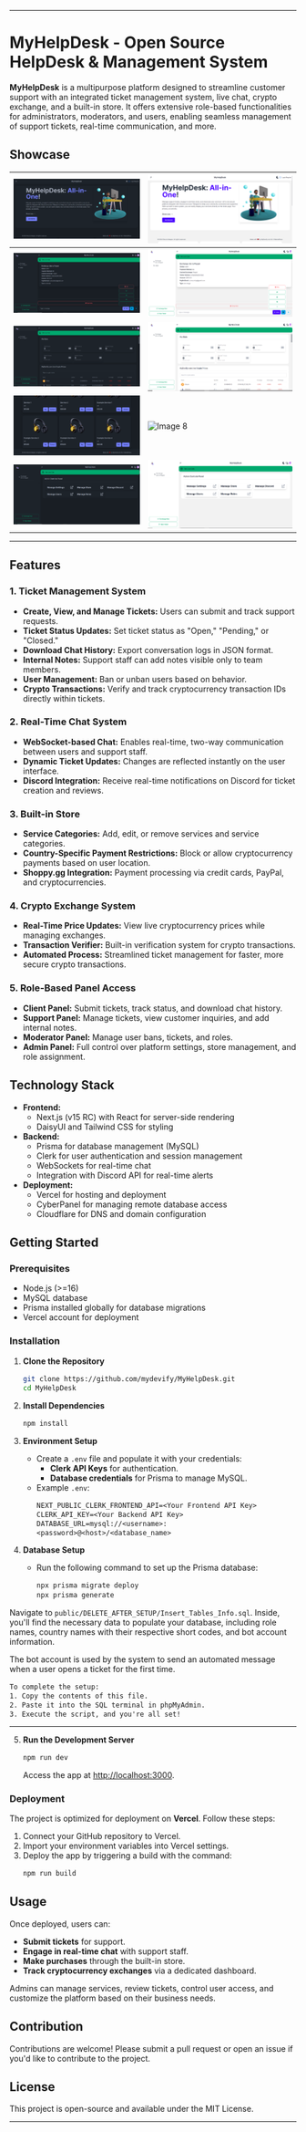 

---

# **MyHelpDesk - Open Source HelpDesk & Management System**

**MyHelpDesk** is a multipurpose platform designed to streamline customer support with an integrated ticket management system, live chat, crypto exchange, and a built-in store. It offers extensive role-based functionalities for administrators, moderators, and users, enabling seamless management of support tickets, real-time communication, and more.

## Showcase
  
| ![Image 1](https://github.com/mydevify/MyHelpDesk/blob/main/public/showcase/Home_Dark.PNG?raw=true) | ![Image 2](https://github.com/mydevify/MyHelpDesk/blob/main/public/showcase/Home_Light.PNG?raw=true) |
|-------------------------|-------------------------|
| ![Image 3](https://github.com/mydevify/MyHelpDesk/blob/main/public/showcase/Ticket_Drak.PNG?raw=true)| ![Image 4](https://github.com/mydevify/MyHelpDesk/blob/main/public/showcase/Ticket_Light.PNG?raw=true) |
| ![Image 5](https://github.com/mydevify/MyHelpDesk/blob/main/public/showcase/c_Dark.PNG?raw=true)| ![Image 6](https://github.com/mydevify/MyHelpDesk/blob/main/public/showcase/c_Light.PNG?raw=true) |
| ![Image 7](https://github.com/mydevify/MyHelpDesk/blob/main/public/showcase/Store_Dark.PNG?raw=true)| ![Image 8](https://github.com/mydevify/MyHelpDesk/blob/main/public/showcase/Store_Light.PNG.PNG?raw=true) |
| ![Image 9](https://github.com/mydevify/MyHelpDesk/blob/main/public/showcase/ACP_Dark.PNG?raw=true)| ![Image 10](https://github.com/mydevify/MyHelpDesk/blob/main/public/showcase/ACP_Light.PNG?raw=true) |

---

## Features

### 1. **Ticket Management System**
- **Create, View, and Manage Tickets:** Users can submit and track support requests.
- **Ticket Status Updates:** Set ticket status as "Open," "Pending," or "Closed."
- **Download Chat History:** Export conversation logs in JSON format.
- **Internal Notes:** Support staff can add notes visible only to team members.
- **User Management:** Ban or unban users based on behavior.
- **Crypto Transactions:** Verify and track cryptocurrency transaction IDs directly within tickets.

### 2. **Real-Time Chat System**
- **WebSocket-based Chat:** Enables real-time, two-way communication between users and support staff.
- **Dynamic Ticket Updates:** Changes are reflected instantly on the user interface.
- **Discord Integration:** Receive real-time notifications on Discord for ticket creation and reviews.

### 3. **Built-in Store**
- **Service Categories:** Add, edit, or remove services and service categories.
- **Country-Specific Payment Restrictions:** Block or allow cryptocurrency payments based on user location.
- **Shoppy.gg Integration:** Payment processing via credit cards, PayPal, and cryptocurrencies.

### 4. **Crypto Exchange System**
- **Real-Time Price Updates:** View live cryptocurrency prices while managing exchanges.
- **Transaction Verifier:** Built-in verification system for crypto transactions.
- **Automated Process:** Streamlined ticket management for faster, more secure crypto transactions.

### 5. **Role-Based Panel Access**
- **Client Panel:** Submit tickets, track status, and download chat history.
- **Support Panel:** Manage tickets, view customer inquiries, and add internal notes.
- **Moderator Panel:** Manage user bans, tickets, and roles.
- **Admin Panel:** Full control over platform settings, store management, and role assignment.

## Technology Stack
- **Frontend:**
  - Next.js (v15 RC) with React for server-side rendering
  - DaisyUI and Tailwind CSS for styling
- **Backend:**
  - Prisma for database management (MySQL)
  - Clerk for user authentication and session management
  - WebSockets for real-time chat
  - Integration with Discord API for real-time alerts
- **Deployment:**
  - Vercel for hosting and deployment
  - CyberPanel for managing remote database access
  - Cloudflare for DNS and domain configuration

## Getting Started

### Prerequisites
- Node.js (>=16)
- MySQL database
- Prisma installed globally for database migrations
- Vercel account for deployment

### Installation
1. **Clone the Repository**
   ```bash
   git clone https://github.com/mydevify/MyHelpDesk.git
   cd MyHelpDesk
   ```

2. **Install Dependencies**
   ```bash
   npm install
   ```

3. **Environment Setup**
   - Create a `.env` file and populate it with your credentials:
     - **Clerk API Keys** for authentication.
     - **Database credentials** for Prisma to manage MySQL.
   - Example `.env`:
     ```
     NEXT_PUBLIC_CLERK_FRONTEND_API=<Your Frontend API Key>
     CLERK_API_KEY=<Your Backend API Key>
     DATABASE_URL=mysql://<username>:<password>@<host>/<database_name>
     ```

4. **Database Setup**
   - Run the following command to set up the Prisma database:
     ```bash
     npx prisma migrate deploy
     npx prisma generate
     
     ```

Navigate to `public/DELETE_AFTER_SETUP/Insert_Tables_Info.sql`. Inside, you'll find the necessary data to populate your database, including role names, country names with their respective short codes, and bot account information. 

The bot account is used by the system to send an automated message when a user opens a ticket for the first time.

    To complete the setup:
    1. Copy the contents of this file.
    2. Paste it into the SQL terminal in phpMyAdmin.
    3. Execute the script, and you're all set!
---

5. **Run the Development Server**
   ```bash
   npm run dev
   ```

   Access the app at [http://localhost:3000](http://localhost:3000).

### Deployment
The project is optimized for deployment on **Vercel**. Follow these steps:
1. Connect your GitHub repository to Vercel.
2. Import your environment variables into Vercel settings.
3. Deploy the app by triggering a build with the command:
   ```bash
   npm run build
   ```

## Usage
Once deployed, users can:
- **Submit tickets** for support.
- **Engage in real-time chat** with support staff.
- **Make purchases** through the built-in store.
- **Track cryptocurrency exchanges** via a dedicated dashboard.

Admins can manage services, review tickets, control user access, and customize the platform based on their business needs.

## Contribution
Contributions are welcome! Please submit a pull request or open an issue if you'd like to contribute to the project.

## License
This project is open-source and available under the MIT License.

---

